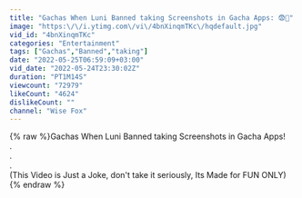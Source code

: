 ```yaml
---
title: "Gachas When Luni Banned taking Screenshots in Gacha Apps: 😨🤏"
image: "https:\/\/i.ytimg.com\/vi\/4bnXinqmTKc\/hqdefault.jpg"
vid_id: "4bnXinqmTKc"
categories: "Entertainment"
tags: ["Gachas","Banned","taking"]
date: "2022-05-25T06:59:09+03:00"
vid_date: "2022-05-24T23:30:02Z"
duration: "PT1M14S"
viewcount: "72979"
likeCount: "4624"
dislikeCount: ""
channel: "Wise Fox"
---
```

{% raw %}Gachas When Luni Banned taking Screenshots in Gacha Apps!<br />.<br />.<br />.<br />(This Video is Just a Joke, don't take it seriously, Its Made for FUN ONLY){% endraw %}
